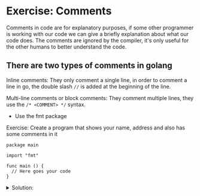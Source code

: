# Exercise: Comments

Comments in code are for explanatory purposes, if some other programmer is working with our code we can give a briefly explanation about what our code does. The comments are ignored by the compiler, it's only useful for the other humans to better understand the code.

## There are two types of comments in golang

Inline comments:
They only comment a single line, in order to comment a line in go, the double slash `//` is added at the beginning of the line.

Multi-line comments or block comments:
They comment multiple lines, they use the `/* <COMMENT> */` syntax. 

- Use the fmt package

Exercise: Create a program that shows your name, address and also has some comments in it

```golang
package main

import "fmt"

func main () {
  // Here goes your code
}
```

<details>
<summary> Solution: </summary>

```golang
package main

import "fmt"

func main () {
    /* 
    This is a 
    multiline
    comment
    */
	// Printing my name
	fmt.Println("My Name is John")
	// Printing my address!
	fmt.Println("My address is: Summs Rift 42")
}
```

</details>
